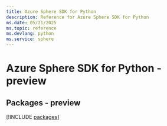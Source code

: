 ```yaml
---
title: Azure Sphere SDK for Python
description: Reference for Azure Sphere SDK for Python
ms.date: 05/21/2025
ms.topic: reference
ms.devlang: python
ms.service: sphere
---
```

# Azure Sphere SDK for Python - preview
## Packages - preview
[!INCLUDE [packages](sphere-index.md)]